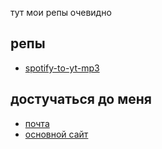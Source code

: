 тут мои репы очевидно

## репы
 - [spotify-to-yt-mp3](https://github.com/cyberbread-ru/spotify-to-yt-mp3)

## достучаться до меня

 - [почта](mailto:ws.overfill328@passfwd.com)
 - [основной сайт](https://cyberbread.ru)
